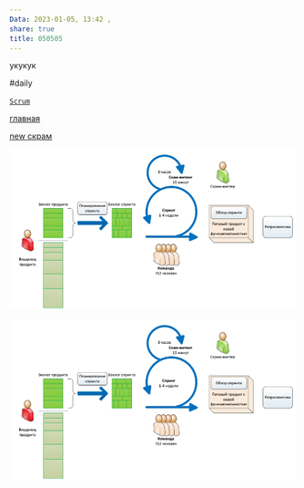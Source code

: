 ```yaml
---
Data: 2023-01-05, 13:42 , 
share: true
title: 050505
---
```

укукук

#daily


[`Scrum`](../`Scrum`)


​[главная](../index)

[new скрам](new%20скрам.md)

[^1]: Vous devez être connecté pour copier le template ! Vous pouvez tester localement par clone > https : `git clone https://github.com/ObsidianPublisher/obsidian-mkdocs-publisher-template` ou [en téléchargeant le ZIP](https://github.com/ObsidianPublisher/obsidian-mkdocs-publisher-template/archive/refs/heads/main.zip)

![eeeeee](_Files_/Pasted%20image%2020221227093739.png)


![ffffff|200](_Files_/Pasted%20image%2020221227093739.png)
